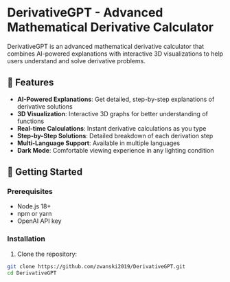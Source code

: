 # DerivativeGPT - Advanced Mathematical Derivative Calculator

DerivativeGPT is an advanced mathematical derivative calculator that combines AI-powered explanations with interactive 3D visualizations to help users understand and solve derivative problems.

## 🌟 Features

- **AI-Powered Explanations**: Get detailed, step-by-step explanations of derivative solutions
- **3D Visualization**: Interactive 3D graphs for better understanding of functions
- **Real-time Calculations**: Instant derivative calculations as you type
- **Step-by-Step Solutions**: Detailed breakdown of each derivation step
- **Multi-Language Support**: Available in multiple languages
- **Dark Mode**: Comfortable viewing experience in any lighting condition

## 🚀 Getting Started

### Prerequisites

- Node.js 18+ 
- npm or yarn
- OpenAI API key

### Installation

1. Clone the repository:
```bash
git clone https://github.com/zwanski2019/DerivativeGPT.git
cd DerivativeGPT
